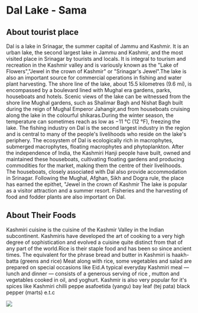 # Dal Lake - Sama

##  About tourist place
Dal is a lake in Srinagar, the summer capital of Jammu and Kashmir. It is an urban lake, the second largest lake in Jammu and Kashmir, and the most visited place in Srinagar by tourists and locals. It is integral to tourism and recreation in the Kashmir valley and is variously known as the "Lake of Flowers","Jewel in the crown of Kashmir" or "Srinagar's Jewel".The lake is also an important source for commercial operations in fishing and water plant harvesting.
The shore line of the lake, about 15.5 kilometres (9.6 mi), is encompassed by a boulevard lined with Mughal era gardens, parks, houseboats and hotels. Scenic views of the lake can be witnessed from the shore line Mughal gardens, such as Shalimar Bagh and Nishat Bagh built during the reign of Mughal Emperor Jahangir,and from houseboats cruising along the lake in the colourful shikaras.During the winter season, the temperature can sometimes reach as low as −11 °C (12 °F), freezing the lake.
The fishing industry on Dal is the second largest industry in the region and is central to many of the people's livelihoods who reside on the lake's periphery.
The ecosystem of Dal is ecologically rich in macrophytes, submerged macrophytes, floating macrophytes and phytoplankton.
After the independence of India, the Kashmiri Hanji people have built, owned and maintained these houseboats, cultivating floating gardens and producing commodities for the market, making them the centre of their livelihoods. The houseboats, closely associated with Dal also provide accommodation in Srinagar. Following the Mughal, Afghan, Sikh and Dogra rule, the place has earned the epithet, "Jewel in the crown of Kashmir
The lake is popular as a visitor attraction and a summer resort. Fisheries and the harvesting of food and fodder plants are also important on Dal.

##  About Their Foods 
Kashmiri cuisine is the cuisine of the Kashmir Valley in the Indian subcontinent. Kashmiris have developed the art of cooking to a very high degree of sophistication and evolved a cuisine quite distinct from that of any part of the world.Rice is their staple food and has been so since ancient times.
The equivalent for the phrase bread and butter in Kashmiri is haakh-batta (greens and rice)
Meat along with rice, some vegetables and salad are prepared on special occasions like Eid.A typical everyday Kashmiri meal — lunch and dinner — consists of a generous serving of rice , mutton and vegetables cooked in oil, and yoghurt.
Kashmir is also very popular for it's spices like Kashmiri chilli peppe asafoetida (yangu) bay leaf (tej pata) black pepper (marts) e.t.c

<img align="center" src="https://images.unsplash.com/photo-1564329494258-3f72215ba175?ixlib=rb-4.0.3&ixid=MnwxMjA3fDB8MHxwaG90by1wYWdlfHx8fGVufDB8fHx8&auto=format&fit=crop&w=870&q=80"/>
